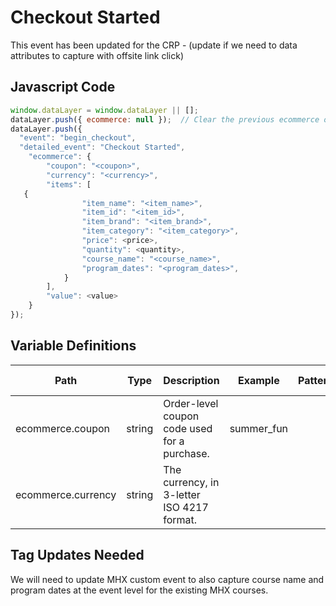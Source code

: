 # Checkout Started

This event has been updated for the CRP - (update if we need to data attributes to capture with offsite link click)

### 

## Javascript Code
```js
window.dataLayer = window.dataLayer || [];
dataLayer.push({ ecommerce: null });  // Clear the previous ecommerce object.
dataLayer.push({
  "event": "begin_checkout",
  "detailed_event": "Checkout Started",
    "ecommerce": {
        "coupon": "<coupon>",
        "currency": "<currency>",
        "items": [
   {
                "item_name": "<item_name>",
                "item_id": "<item_id>",
                "item_brand": "<item_brand>",
                "item_category": "<item_category>",
                "price": <price>,
                "quantity": <quantity>,
                "course_name": "<course_name>",
                "program_dates": "<program_dates>",
            }
        ],
        "value": <value>
    }
});
```

## Variable Definitions

|Path|Type|Description|Example|Pattern|Min Length|Max Length|Minimum|Maximum|Multiple Of|
| --- | --- | --- | --- | --- | --- | --- | --- | --- | --- |
|ecommerce.coupon|string|Order-level coupon code used for a purchase.|summer\_fun|||||||
|ecommerce.currency|string|The currency, in 3-letter ISO 4217 format.||||||||


## Tag Updates Needed

We will need to update MHX custom event to also capture course name and program dates at the event level for the existing MHX courses.



